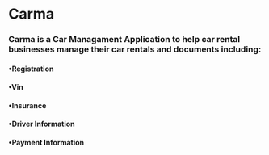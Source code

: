 # Carma
### Carma is a Car Managament Application to help car rental businesses manage their car rentals and documents including:
#### •Registration

#### •Vin #

#### •Insurance

#### •Driver Information

#### •Payment Information
